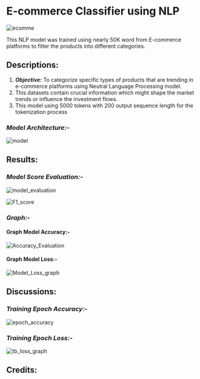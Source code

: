 # **E-commerce Classifier using NLP**
![ecomme](https://github.com/user-attachments/assets/2f0f305e-35ce-4d52-a949-fdb0499112f9)  

This NLP model was trained using nearly 50K word from E-commerce platforms to filter the products into different categories.

## **Descriptions:**
1. **_Objective:_** To categorize specific types of products that are trending in e-commerce platforms using Neutral Language Processing model.
2. This datasets contain crucial information which might shape the market trends or influence the investment flows.
3. This model using 5000 tokens with 200 output sequence length for the tokenization process

### *Model Architecture:-*
![model](https://github.com/user-attachments/assets/6f719bc7-15f3-46fe-a0f4-a0fd1eca6ecc)
####

## **Results:**

### *Model Score Evaluation:-*
![model_evaluation](https://github.com/user-attachments/assets/aee17bd2-401f-406b-bd88-8ed4c3d97641)

![F1_score](https://github.com/user-attachments/assets/efaa0c96-4f70-4911-b81d-7d0a930adad3)


### *Graph:-*

#### Graph Model Accuracy:-
![Accuracy_Evaluation](https://github.com/user-attachments/assets/42d4d2c9-e35e-4f16-abae-48e0c8731b18)
#### Graph Model Loss:-
![Model_Loss_graph](https://github.com/user-attachments/assets/52c37ae5-0726-43f7-a48f-ad5dac855e06)

## **Discussions:**

### *Training Epoch Accuracy:-*
![epoch_accuracy](https://github.com/user-attachments/assets/3e6355d7-d89e-4e66-9607-af94cc645523)

### *Training Epoch Loss:-*
![tb_loss_graph](https://github.com/user-attachments/assets/94e176e5-5d92-43e9-92ae-e5818a9e2e86)

## **Credits:**
